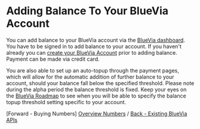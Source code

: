 # Adding Balance To Your BlueVia Account

You can add balance to your BlueVia account via the [BlueVia dashboard][BlueVia Dashboard]. You have to be signed in to add balance to your account. If you haven't already you can [create your BlueVia Account][BlueVia Create Account] prior to adding balance. Payment can be made via credit card.

You are also able to set up an auto-topup through the payment pages, which will allow for the automatic addition of further balance to your account, should your balance fall below the specified threshold. Please note during the alpha period the balance threshold is fixed. Keep your eyes on the [BlueVia Roadmap][RoadMap] to see when you will be able to specify the balance topup threshold setting specific to your account.      


[Forward - Buying Numbers] [Overview Numbers]  /  [Back - Existing BlueVia APIs][Overview Existing APIs]


[BlueVia Dashboard]: https://www.bluevia.com
[BlueVia Create Account]: https://bluevia.com/en/user/register/type/B
[RoadMap]: /alpha/roadmap/
[Overview Numbers]: /alpha/overview/numbers
[Overview Existing APIs]: /alpha/overview/existing